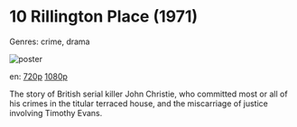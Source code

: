 # 10 Rillington Place (1971)

Genres: crime, drama

![poster](http://image.tmdb.org/t/p/w500/aQP2rSIciaeb2FGPeOQIWsCysts.jpg)

en:
  [720p](magnet:?xt=urn:btih:ABD088CF89CB6009098CAE813450F930F3EFB94B&tr=udp://glotorrents.pw:6969/announce&tr=udp://tracker.opentrackr.org:1337/announce&tr=udp://torrent.gresille.org:80/announce&tr=udp://tracker.openbittorrent.com:80&tr=udp://tracker.coppersurfer.tk:6969&tr=udp://tracker.leechers-paradise.org:6969&tr=udp://p4p.arenabg.ch:1337&tr=udp://tracker.internetwarriors.net:1337)
  [1080p](magnet:?xt=urn:btih:772803E48F54517384E720D95C430A3722AD7F20&tr=udp://glotorrents.pw:6969/announce&tr=udp://tracker.opentrackr.org:1337/announce&tr=udp://torrent.gresille.org:80/announce&tr=udp://tracker.openbittorrent.com:80&tr=udp://tracker.coppersurfer.tk:6969&tr=udp://tracker.leechers-paradise.org:6969&tr=udp://p4p.arenabg.ch:1337&tr=udp://tracker.internetwarriors.net:1337)
  


The story of British serial killer John Christie, who committed most or all of his crimes in the titular terraced house, and the miscarriage of justice involving Timothy Evans.